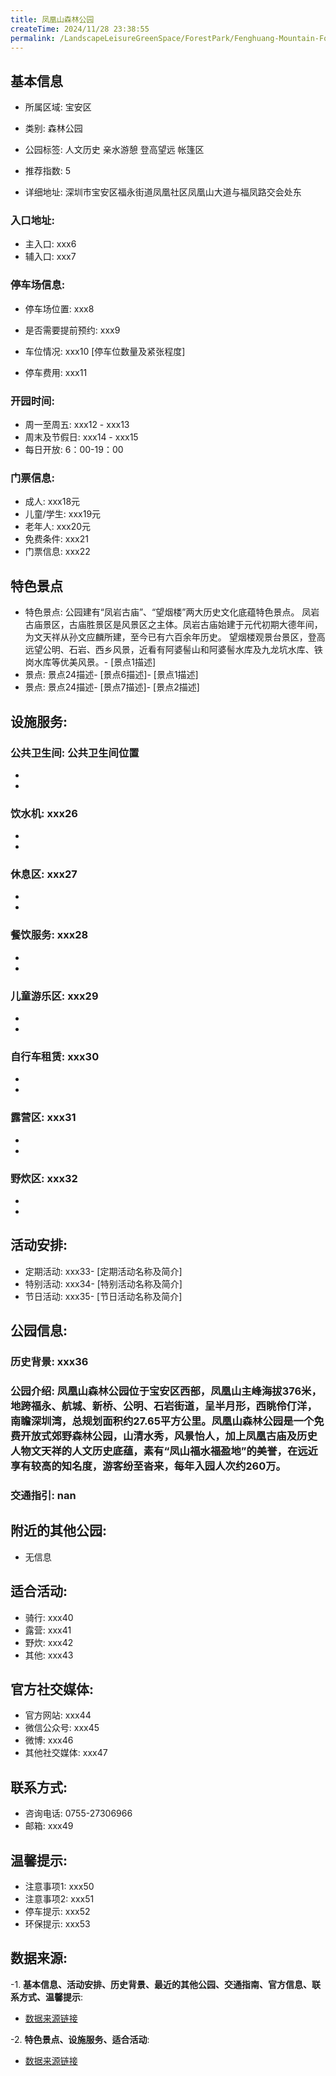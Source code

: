 ```yaml
---
title: 凤凰山森林公园
createTime: 2024/11/28 23:38:55
permalink: /LandscapeLeisureGreenSpace/ForestPark/Fenghuang-Mountain-Forest-Park/
---
```


<ImageCard
  image="https://cgj.sz.gov.cn/attachment/1/1334/1334001/10774801.jpg"
  title="凤凰山森林公园"
  description="凤凰山森林公园位于宝安区西部，凤凰山主峰海拔376米，地跨福永、航城、新桥、公明、石岩街道，呈半月形，西眺伶仃洋，南瞻深圳"
  href="/"
  author="深圳公园"
  date="2024/11/28"
/>

<ImageCard
  image="https://cgj.sz.gov.cn/img/4/4005/4005770/10774801.jpg"
  title="凤凰山森林公园"
  description="凤凰山森林公园位于宝安区西部，凤凰山主峰海拔376米，地跨福永、航城、新桥、公明、石岩街道，呈半月形，西眺伶仃洋，南瞻深圳"
  href="/"
  author="深圳公园"
  date="2024/11/28"
/>

## 基本信息

- 所属区域: 宝安区

- 类别: 森林公园

- 公园标签: 人文历史 亲水游憩 登高望远 帐篷区

- 推荐指数: 5

- 详细地址: 深圳市宝安区福永街道凤凰社区凤凰山大道与福凤路交会处东

### 入口地址:
- 主入口: xxx6
- 辅入口: xxx7
### 停车场信息:
- 停车场位置: xxx8

- 是否需要提前预约: xxx9

- 车位情况: xxx10 [停车位数量及紧张程度]

- 停车费用: xxx11

### 开园时间:
- 周一至周五: xxx12 - xxx13
- 周末及节假日: xxx14 - xxx15
- 每日开放: 6：00-19：00

### 门票信息:
- 成人: xxx18元
- 儿童/学生: xxx19元
- 老年人: xxx20元
- 免费条件: xxx21
- 门票信息: xxx22
## 特色景点
- 特色景点: 公园建有“凤岩古庙”、“望烟楼”两大历史文化底蕴特色景点。
凤岩古庙景区，古庙胜景区是风景区之主体。凤岩古庙始建于元代初期大德年间，为文天祥从孙文应麟所建，至今已有六百余年历史。
望烟楼观景台景区，登高远望公明、石岩、西乡风景，近看有阿婆髻山和阿婆髻水库及九龙坑水库、铁岗水库等优美风景。- [景点1描述]
- 景点: 景点24描述- [景点6描述]- [景点1描述]
- 景点: 景点24描述- [景点7描述]- [景点2描述]
## 设施服务:
### 公共卫生间: 公共卫生间位置
- 
- 
### 饮水机: xxx26
- 
- 
### 休息区: xxx27
- 
- 
### 餐饮服务: xxx28
- 
- 
### 儿童游乐区: xxx29
- 
- 
### 自行车租赁: xxx30
- 
- 
### 露营区: xxx31
- 
- 
### 野炊区: xxx32

- 
- 
## 活动安排:
- 定期活动: xxx33- [定期活动名称及简介]
- 特别活动: xxx34- [特别活动名称及简介]
- 节日活动: xxx35- [节日活动名称及简介]
## 公园信息:
### 历史背景: xxx36
### 公园介绍: 凤凰山森林公园位于宝安区西部，凤凰山主峰海拔376米，地跨福永、航城、新桥、公明、石岩街道，呈半月形，西眺伶仃洋，南瞻深圳湾，总规划面积约27.65平方公里。凤凰山森林公园是一个免费开放式郊野森林公园，山清水秀，风景怡人，加上凤凰古庙及历史人物文天祥的人文历史底蕴，素有“凤山福水福盈地”的美誉，在远近享有较高的知名度，游客纷至沓来，每年入园人次约260万。
### 交通指引: nan

## 附近的其他公园:
- 无信息

## 适合活动:
- 骑行: xxx40
- 露营: xxx41
- 野炊: xxx42
- 其他: xxx43

## 官方社交媒体:
- 官方网站: xxx44
- 微信公众号: xxx45
- 微博: xxx46
- 其他社交媒体: xxx47

## 联系方式:
- 咨询电话: 0755-27306966
- 邮箱: xxx49

## 温馨提示:
- 注意事项1: xxx50
- 注意事项2: xxx51
- 停车提示: xxx52
- 环保提示: xxx53

## 数据来源:
-1. **基本信息、活动安排、历史背景、最近的其他公园、交通指南、官方信息、联系方式、温馨提示**:
- [数据来源链接](xxx54)

-2. **特色景点、设施服务、适合活动**:
- [数据来源链接](xxx54)

